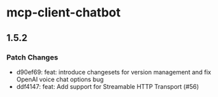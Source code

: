 # mcp-client-chatbot

## 1.5.2

### Patch Changes

- d90ef69: feat: introduce changesets for version management and fix OpenAI voice chat options bug
- ddf4147: feat: Add support for Streamable HTTP Transport (#56)
